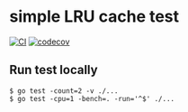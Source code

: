 # simple LRU cache test
[![CI](https://github.com/Fathi122/lru-cache/workflows/CITest/badge.svg)](https://github.com/Fathi122/lru-cache/actions)
[![codecov](https://codecov.io/gh/Fathi122/lru-cache/branch/master/graph/badge.svg)](https://codecov.io/gh/Fathi122/lru-cache)

## Run test locally
```
$ go test -count=2 -v ./...
$ go test -cpu=1 -bench=. -run='^$' ./...
```
